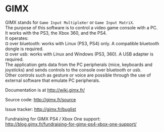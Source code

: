GIMX
====

GIMX stands for `Game Input MultipleXer` or `Game Input MatriX`.  
The purpose of this software is to control a video game console with a PC.  
It works with the PS3, the Xbox 360, and the PS4.  
It operates:  
¤ over bluetooth: works with Linux (PS3, PS4) only. A compatible bluetooth dongle is required.  
¤ over usb: works with Linux and Windows (PS3, 360). A USB adapter is required.  
The application gets data from the PC peripherals (mice, keyboards and joysticks) and sends controls to the console over bluetooth or usb.  
Other controls such as gesture or voice are possible through the use of external software that emulate PC peripherals.  

Documentation is at http://wiki.gimx.fr/  

Source code: http://gimx.fr/source  

Issue tracker: http://gimx.fr/buglist  

Fundraising for GIMX PS4 / Xbox One support: http://blog.gimx.fr/fundraising-for-gimx-ps4-xbox-one-support/  
